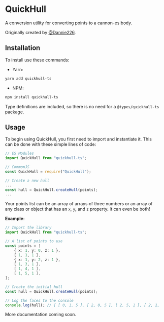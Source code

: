 # QuickHull

A conversion utility for converting points to a cannon-es body.

Originally created by [@Dannie226](https://github.com/Dannie226).

## Installation

To install use these commands:

- Yarn:
```sh
yarn add quickhull-ts
```

- NPM:
```sh
npm install quickhull-ts
```

Type definitions are included, so there is no need for a `@types/quickhull-ts` package.

## Usage

To begin using QuickHull, you first need to import and instantiate it. This can be done with these simple lines of code:

```ts
// ES Modules
import QuickHull from "quickhull-ts";

// CommonJS
const QuickHull = require("QuickHull");

// Create a new hull
...
const hull = QuickHull.createHull(points);
...
```

Your points list can be an array of arrays of three numbers or an array of any class or object that has an `x`, `y`, and `z` property. It can even be both!

**Example:**

```ts
// Import the library
import QuickHull from "quickhull-ts";

// A list of points to use
const points = [
    { x: 1, y: 0, z: 1 },
    [ 1, 1, 1 ],
    { x: 1, y: 2, z: 1 },
    [ 1, 3, 1 ],
    [ 1, 4, 1 ],
    [ 1, 5, 1 ],
];

// Create the initial hull
const hull = QuickHull.createHull(points);

// Log the faces to the console
console.log(hull); // [ [ 0, 1, 5 ], [ 2, 0, 5 ], [ 2, 5, 1 ], [ 2, 1, 0 ] ]
```

More documentation coming soon.
